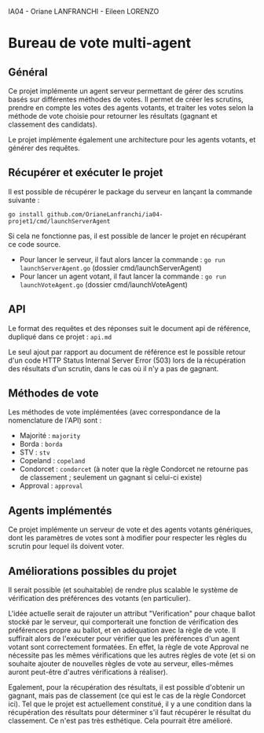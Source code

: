 IA04 - Oriane LANFRANCHI - Eileen LORENZO
#  Bureau de vote multi-agent

## Général
Ce projet implémente un agent serveur permettant de gérer des scrutins basés sur différentes méthodes de votes. Il permet de créer les scrutins, prendre en compte les votes des agents votants, et traiter les votes selon la méthode de vote choisie pour retourner les résultats (gagnant et classement des candidats).

Le projet implémente également une architecture pour les agents votants, et générer des requêtes.

## Récupérer et exécuter le projet
Il est possible de récupérer le package du serveur en lançant la commande suivante :

`go install github.com/OrianeLanfranchi/ia04-projet1/cmd/launchServerAgent`


Si cela ne fonctionne pas, il est possible de lancer le projet en récupérant ce code source.
* Pour lancer le serveur, il faut alors lancer la commande :
`go run launchServerAgent.go` (dossier cmd/launchServerAgent)
* Pour lancer un agent votant, il faut lancer la commande :
`go run launchVoteAgent.go` (dossier cmd/launchVoteAgent)

## API
Le format des requêtes et des réponses suit le document api de référence, dupliqué dans ce projet : `api.md`

Le seul ajout par rapport au document de référence est le possible retour d'un code HTTP Status Internal Server Error (503) lors de la récupération des résultats d'un scrutin, dans le cas où il n'y a pas de gagnant.

## Méthodes de vote
Les méthodes de vote implémentées (avec correspondance de la nomenclature de l'API) sont :
* Majorité : `majority`
* Borda : `borda`
* STV : `stv`
* Copeland : `copeland`
* Condorcet : `condorcet` (à noter que la règle Condorcet ne retourne pas de classement ; seulement un gagnant si celui-ci existe)
* Approval : `approval`

## Agents implémentés
Ce projet implémente un serveur de vote et des agents votants génériques, dont les paramètres de votes sont à modifier pour respecter les règles du scrutin pour lequel ils doivent voter.

## Améliorations possibles du projet
Il serait possible (et souhaitable) de rendre plus scalable le système de vérification des préférences des votants (en particulier).

L'idée actuelle serait de rajouter un attribut "Verification" pour chaque ballot stocké par le serveur, qui comporterait une fonction de vérification des préférences propre au ballot, et en adéquation avec la règle de vote. Il suffirait alors de l'exécuter pour vérifier que les préférences d'un agent votant sont correctement formatées. En effet, la règle de vote Approval ne nécessite pas les mêmes vérifications que les autres règles de vote (et si on souhaite ajouter de nouvelles règles de vote au serveur, elles-mêmes auront peut-être d'autres vérifications à réaliser).

Egalement, pour la récupération des résultats, il est possible d'obtenir un gagnant, mais pas de classement (ce qui est le cas de la règle Condorcet ici). Tel que le projet est actuellement constitué, il y a une condition dans la récupération des résultats pour déterminer s'il faut récupérer le résultat du classement. Ce n'est pas très esthétique. Cela pourrait être amélioré.